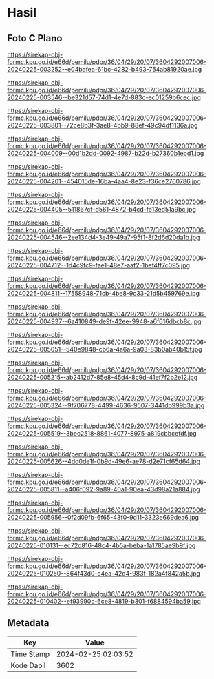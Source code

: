 # Hasil

## Foto C Plano

https://sirekap-obj-formc.kpu.go.id/e66d/pemilu/pdpr/36/04/29/20/07/3604292007006-20240225-003252--e04bafea-61bc-4282-b493-754ab81920ae.jpg

https://sirekap-obj-formc.kpu.go.id/e66d/pemilu/pdpr/36/04/29/20/07/3604292007006-20240225-003546--be321d57-74d1-4e7d-883c-ec01259b6cec.jpg

https://sirekap-obj-formc.kpu.go.id/e66d/pemilu/pdpr/36/04/29/20/07/3604292007006-20240225-003801--72ce8b3f-3ae8-4bb9-88ef-49c94df1136a.jpg

https://sirekap-obj-formc.kpu.go.id/e66d/pemilu/pdpr/36/04/29/20/07/3604292007006-20240225-004009--00d1b2dd-0092-4987-b22d-b27360b1ebd1.jpg

https://sirekap-obj-formc.kpu.go.id/e66d/pemilu/pdpr/36/04/29/20/07/3604292007006-20240225-004201--454015de-16ba-4aa4-8e23-f36ce2760786.jpg

https://sirekap-obj-formc.kpu.go.id/e66d/pemilu/pdpr/36/04/29/20/07/3604292007006-20240225-004405--511867cf-d561-4872-b4cd-fe13ed51a9bc.jpg

https://sirekap-obj-formc.kpu.go.id/e66d/pemilu/pdpr/36/04/29/20/07/3604292007006-20240225-004546--2ee134d4-3e49-49a7-95f1-8f2d6d20da1b.jpg

https://sirekap-obj-formc.kpu.go.id/e66d/pemilu/pdpr/36/04/29/20/07/3604292007006-20240225-004712--1d4c9fc9-fae1-48e7-aaf2-1bef4ff7c095.jpg

https://sirekap-obj-formc.kpu.go.id/e66d/pemilu/pdpr/36/04/29/20/07/3604292007006-20240225-004811--17558948-71cb-4be8-9c33-21d5b459769e.jpg

https://sirekap-obj-formc.kpu.go.id/e66d/pemilu/pdpr/36/04/29/20/07/3604292007006-20240225-004937--6a410849-de9f-42ee-9948-a6f616dbcb8c.jpg

https://sirekap-obj-formc.kpu.go.id/e66d/pemilu/pdpr/36/04/29/20/07/3604292007006-20240225-005051--540e9848-cb6a-4a6a-9a03-83b0ab40b15f.jpg

https://sirekap-obj-formc.kpu.go.id/e66d/pemilu/pdpr/36/04/29/20/07/3604292007006-20240225-005215--ab2412d7-85e8-45d4-8c9d-41ef7f2b2e12.jpg

https://sirekap-obj-formc.kpu.go.id/e66d/pemilu/pdpr/36/04/29/20/07/3604292007006-20240225-005324--9f706778-4499-4636-9507-3441db999b3a.jpg

https://sirekap-obj-formc.kpu.go.id/e66d/pemilu/pdpr/36/04/29/20/07/3604292007006-20240225-005519--3bec2518-8861-4077-8975-a819cbbcefdf.jpg

https://sirekap-obj-formc.kpu.go.id/e66d/pemilu/pdpr/36/04/29/20/07/3604292007006-20240225-005626--4dd0de1f-0b9d-49e6-ae78-d2e71cf65d64.jpg

https://sirekap-obj-formc.kpu.go.id/e66d/pemilu/pdpr/36/04/29/20/07/3604292007006-20240225-005811--a406f092-9a89-40a1-90ea-43d98a21a884.jpg

https://sirekap-obj-formc.kpu.go.id/e66d/pemilu/pdpr/36/04/29/20/07/3604292007006-20240225-005956--0f2d09fb-6f65-43f0-9d11-3323e669dea6.jpg

https://sirekap-obj-formc.kpu.go.id/e66d/pemilu/pdpr/36/04/29/20/07/3604292007006-20240225-010131--ec72d816-48c4-4b5a-beba-1a1785ae9b9f.jpg

https://sirekap-obj-formc.kpu.go.id/e66d/pemilu/pdpr/36/04/29/20/07/3604292007006-20240225-010250--864f43d0-c4ea-42d4-983f-182a4f842a5b.jpg

https://sirekap-obj-formc.kpu.go.id/e66d/pemilu/pdpr/36/04/29/20/07/3604292007006-20240225-010402--ef93990c-6ce8-4819-b301-f6884594ba59.jpg


## Metadata

| Key        | Value               |
| ---------- | ------------------- |
| Time Stamp | 2024-02-25 02:03:52 |
| Kode Dapil | 3602                |



